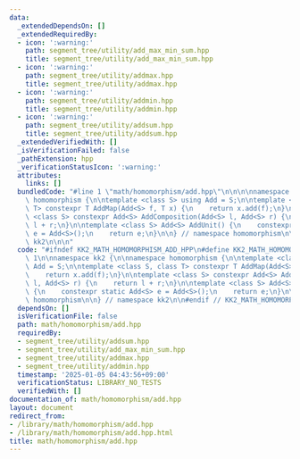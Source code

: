 ```yaml
---
data:
  _extendedDependsOn: []
  _extendedRequiredBy:
  - icon: ':warning:'
    path: segment_tree/utility/add_max_min_sum.hpp
    title: segment_tree/utility/add_max_min_sum.hpp
  - icon: ':warning:'
    path: segment_tree/utility/addmax.hpp
    title: segment_tree/utility/addmax.hpp
  - icon: ':warning:'
    path: segment_tree/utility/addmin.hpp
    title: segment_tree/utility/addmin.hpp
  - icon: ':warning:'
    path: segment_tree/utility/addsum.hpp
    title: segment_tree/utility/addsum.hpp
  _extendedVerifiedWith: []
  _isVerificationFailed: false
  _pathExtension: hpp
  _verificationStatusIcon: ':warning:'
  attributes:
    links: []
  bundledCode: "#line 1 \"math/homomorphism/add.hpp\"\n\n\n\nnamespace kk2 {\n\nnamespace\
    \ homomorphism {\n\ntemplate <class S> using Add = S;\n\ntemplate <class S, class\
    \ T> constexpr T AddMap(Add<S> f, T x) {\n    return x.add(f);\n}\n\ntemplate\
    \ <class S> constexpr Add<S> AddComposition(Add<S> l, Add<S> r) {\n    return\
    \ l + r;\n}\n\ntemplate <class S> Add<S> AddUnit() {\n    constexpr static Add<S>\
    \ e = Add<S>();\n    return e;\n}\n\n} // namespace homomorphism\n\n} // namespace\
    \ kk2\n\n\n"
  code: "#ifndef KK2_MATH_HOMOMORPHISM_ADD_HPP\n#define KK2_MATH_HOMOMORPHISM_ADD_HPP\
    \ 1\n\nnamespace kk2 {\n\nnamespace homomorphism {\n\ntemplate <class S> using\
    \ Add = S;\n\ntemplate <class S, class T> constexpr T AddMap(Add<S> f, T x) {\n\
    \    return x.add(f);\n}\n\ntemplate <class S> constexpr Add<S> AddComposition(Add<S>\
    \ l, Add<S> r) {\n    return l + r;\n}\n\ntemplate <class S> Add<S> AddUnit()\
    \ {\n    constexpr static Add<S> e = Add<S>();\n    return e;\n}\n\n} // namespace\
    \ homomorphism\n\n} // namespace kk2\n\n#endif // KK2_MATH_HOMOMORPHISM_ADD_HPP\n"
  dependsOn: []
  isVerificationFile: false
  path: math/homomorphism/add.hpp
  requiredBy:
  - segment_tree/utility/addsum.hpp
  - segment_tree/utility/add_max_min_sum.hpp
  - segment_tree/utility/addmax.hpp
  - segment_tree/utility/addmin.hpp
  timestamp: '2025-01-05 04:43:56+09:00'
  verificationStatus: LIBRARY_NO_TESTS
  verifiedWith: []
documentation_of: math/homomorphism/add.hpp
layout: document
redirect_from:
- /library/math/homomorphism/add.hpp
- /library/math/homomorphism/add.hpp.html
title: math/homomorphism/add.hpp
---
```

